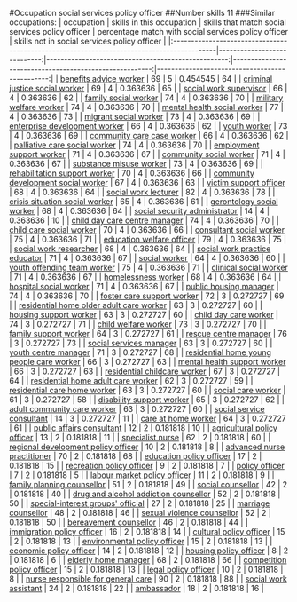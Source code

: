 #Occupation social services policy officer
##Number skills 11
###Similar occupations:
| occupation                                                                                |   skills in this occupation |   skills that match social services policy officer |   percentage match with social services policy officer |   skills not in social services policy officer |
|:------------------------------------------------------------------------------------------|----------------------------:|---------------------------------------------------:|-------------------------------------------------------:|-----------------------------------------------:|
| [benefits advice worker](benefits_advice_worker.md)                                       |                          69 |                                                  5 |                                               0.454545 |                                             64 |
| [criminal justice social worker](criminal_justice_social_worker.md)                       |                          69 |                                                  4 |                                               0.363636 |                                             65 |
| [social work supervisor](social_work_supervisor.md)                                       |                          66 |                                                  4 |                                               0.363636 |                                             62 |
| [family social worker](family_social_worker.md)                                           |                          74 |                                                  4 |                                               0.363636 |                                             70 |
| [military welfare worker](military_welfare_worker.md)                                     |                          74 |                                                  4 |                                               0.363636 |                                             70 |
| [mental health social worker](mental_health_social_worker.md)                             |                          77 |                                                  4 |                                               0.363636 |                                             73 |
| [migrant social worker](migrant_social_worker.md)                                         |                          73 |                                                  4 |                                               0.363636 |                                             69 |
| [enterprise development worker](enterprise_development_worker.md)                         |                          66 |                                                  4 |                                               0.363636 |                                             62 |
| [youth worker](youth_worker.md)                                                           |                          73 |                                                  4 |                                               0.363636 |                                             69 |
| [community care case worker](community_care_case_worker.md)                               |                          66 |                                                  4 |                                               0.363636 |                                             62 |
| [palliative care social worker](palliative_care_social_worker.md)                         |                          74 |                                                  4 |                                               0.363636 |                                             70 |
| [employment support worker](employment_support_worker.md)                                 |                          71 |                                                  4 |                                               0.363636 |                                             67 |
| [community social worker](community_social_worker.md)                                     |                          71 |                                                  4 |                                               0.363636 |                                             67 |
| [substance misuse worker](substance_misuse_worker.md)                                     |                          73 |                                                  4 |                                               0.363636 |                                             69 |
| [rehabilitation support worker](rehabilitation_support_worker.md)                         |                          70 |                                                  4 |                                               0.363636 |                                             66 |
| [community development social worker](community_development_social_worker.md)             |                          67 |                                                  4 |                                               0.363636 |                                             63 |
| [victim support officer](victim_support_officer.md)                                       |                          68 |                                                  4 |                                               0.363636 |                                             64 |
| [social work lecturer](social_work_lecturer.md)                                           |                          82 |                                                  4 |                                               0.363636 |                                             78 |
| [crisis situation social worker](crisis_situation_social_worker.md)                       |                          65 |                                                  4 |                                               0.363636 |                                             61 |
| [gerontology social worker](gerontology_social_worker.md)                                 |                          68 |                                                  4 |                                               0.363636 |                                             64 |
| [social security administrator](social_security_administrator.md)                         |                          14 |                                                  4 |                                               0.363636 |                                             10 |
| [child day care centre manager](child_day_care_centre_manager.md)                         |                          74 |                                                  4 |                                               0.363636 |                                             70 |
| [child care social worker](child_care_social_worker.md)                                   |                          70 |                                                  4 |                                               0.363636 |                                             66 |
| [consultant social worker](consultant_social_worker.md)                                   |                          75 |                                                  4 |                                               0.363636 |                                             71 |
| [education welfare officer](education_welfare_officer.md)                                 |                          79 |                                                  4 |                                               0.363636 |                                             75 |
| [social work researcher](social_work_researcher.md)                                       |                          68 |                                                  4 |                                               0.363636 |                                             64 |
| [social work practice educator](social_work_practice_educator.md)                         |                          71 |                                                  4 |                                               0.363636 |                                             67 |
| [social worker](social_worker.md)                                                         |                          64 |                                                  4 |                                               0.363636 |                                             60 |
| [youth offending team worker](youth_offending_team_worker.md)                             |                          75 |                                                  4 |                                               0.363636 |                                             71 |
| [clinical social worker](clinical_social_worker.md)                                       |                          71 |                                                  4 |                                               0.363636 |                                             67 |
| [homelessness worker](homelessness_worker.md)                                             |                          68 |                                                  4 |                                               0.363636 |                                             64 |
| [hospital social worker](hospital_social_worker.md)                                       |                          71 |                                                  4 |                                               0.363636 |                                             67 |
| [public housing manager](public_housing_manager.md)                                       |                          74 |                                                  4 |                                               0.363636 |                                             70 |
| [foster care support worker](foster_care_support_worker.md)                               |                          72 |                                                  3 |                                               0.272727 |                                             69 |
| [residential home older adult care worker](residential_home_older_adult_care_worker.md)   |                          63 |                                                  3 |                                               0.272727 |                                             60 |
| [housing support worker](housing_support_worker.md)                                       |                          63 |                                                  3 |                                               0.272727 |                                             60 |
| [child day care worker](child_day_care_worker.md)                                         |                          74 |                                                  3 |                                               0.272727 |                                             71 |
| [child welfare worker](child_welfare_worker.md)                                           |                          73 |                                                  3 |                                               0.272727 |                                             70 |
| [family support worker](family_support_worker.md)                                         |                          64 |                                                  3 |                                               0.272727 |                                             61 |
| [rescue centre manager](rescue_centre_manager.md)                                         |                          76 |                                                  3 |                                               0.272727 |                                             73 |
| [social services manager](social_services_manager.md)                                     |                          63 |                                                  3 |                                               0.272727 |                                             60 |
| [youth centre manager](youth_centre_manager.md)                                           |                          71 |                                                  3 |                                               0.272727 |                                             68 |
| [residential home young people care worker](residential_home_young_people_care_worker.md) |                          66 |                                                  3 |                                               0.272727 |                                             63 |
| [mental health support worker](mental_health_support_worker.md)                           |                          66 |                                                  3 |                                               0.272727 |                                             63 |
| [residential childcare worker](residential_childcare_worker.md)                           |                          67 |                                                  3 |                                               0.272727 |                                             64 |
| [residential home adult care worker](residential_home_adult_care_worker.md)               |                          62 |                                                  3 |                                               0.272727 |                                             59 |
| [residential care home worker](residential_care_home_worker.md)                           |                          63 |                                                  3 |                                               0.272727 |                                             60 |
| [social care worker](social_care_worker.md)                                               |                          61 |                                                  3 |                                               0.272727 |                                             58 |
| [disability support worker](disability_support_worker.md)                                 |                          65 |                                                  3 |                                               0.272727 |                                             62 |
| [adult community care worker](adult_community_care_worker.md)                             |                          63 |                                                  3 |                                               0.272727 |                                             60 |
| [social service consultant](social_service_consultant.md)                                 |                          14 |                                                  3 |                                               0.272727 |                                             11 |
| [care at home worker](care_at_home_worker.md)                                             |                          64 |                                                  3 |                                               0.272727 |                                             61 |
| [public affairs consultant](public_affairs_consultant.md)                                 |                          12 |                                                  2 |                                               0.181818 |                                             10 |
| [agricultural policy officer](agricultural_policy_officer.md)                             |                          13 |                                                  2 |                                               0.181818 |                                             11 |
| [specialist nurse](specialist_nurse.md)                                                   |                          62 |                                                  2 |                                               0.181818 |                                             60 |
| [regional development policy officer](regional_development_policy_officer.md)             |                          10 |                                                  2 |                                               0.181818 |                                              8 |
| [advanced nurse practitioner](advanced_nurse_practitioner.md)                             |                          70 |                                                  2 |                                               0.181818 |                                             68 |
| [education policy officer](education_policy_officer.md)                                   |                          17 |                                                  2 |                                               0.181818 |                                             15 |
| [recreation policy officer](recreation_policy_officer.md)                                 |                           9 |                                                  2 |                                               0.181818 |                                              7 |
| [policy officer](policy_officer.md)                                                       |                           7 |                                                  2 |                                               0.181818 |                                              5 |
| [labour market policy officer](labour_market_policy_officer.md)                           |                          11 |                                                  2 |                                               0.181818 |                                              9 |
| [family planning counsellor](family_planning_counsellor.md)                               |                          51 |                                                  2 |                                               0.181818 |                                             49 |
| [social counsellor](social_counsellor.md)                                                 |                          42 |                                                  2 |                                               0.181818 |                                             40 |
| [drug and alcohol addiction counsellor](drug_and_alcohol_addiction_counsellor.md)         |                          52 |                                                  2 |                                               0.181818 |                                             50 |
| [special-interest groups' official](special-interest_groups'_official.md)                 |                          27 |                                                  2 |                                               0.181818 |                                             25 |
| [marriage counsellor](marriage_counsellor.md)                                             |                          48 |                                                  2 |                                               0.181818 |                                             46 |
| [sexual violence counsellor](sexual_violence_counsellor.md)                               |                          52 |                                                  2 |                                               0.181818 |                                             50 |
| [bereavement counsellor](bereavement_counsellor.md)                                       |                          46 |                                                  2 |                                               0.181818 |                                             44 |
| [immigration policy officer](immigration_policy_officer.md)                               |                          16 |                                                  2 |                                               0.181818 |                                             14 |
| [cultural policy officer](cultural_policy_officer.md)                                     |                          15 |                                                  2 |                                               0.181818 |                                             13 |
| [environmental policy officer](environmental_policy_officer.md)                           |                          15 |                                                  2 |                                               0.181818 |                                             13 |
| [economic policy officer](economic_policy_officer.md)                                     |                          14 |                                                  2 |                                               0.181818 |                                             12 |
| [housing policy officer](housing_policy_officer.md)                                       |                           8 |                                                  2 |                                               0.181818 |                                              6 |
| [elderly home manager](elderly_home_manager.md)                                           |                          68 |                                                  2 |                                               0.181818 |                                             66 |
| [competition policy officer](competition_policy_officer.md)                               |                          15 |                                                  2 |                                               0.181818 |                                             13 |
| [legal policy officer](legal_policy_officer.md)                                           |                          10 |                                                  2 |                                               0.181818 |                                              8 |
| [nurse responsible for general care](nurse_responsible_for_general_care.md)               |                          90 |                                                  2 |                                               0.181818 |                                             88 |
| [social work assistant](social_work_assistant.md)                                         |                          24 |                                                  2 |                                               0.181818 |                                             22 |
| [ambassador](ambassador.md)                                                               |                          18 |                                                  2 |                                               0.181818 |                                             16 |

